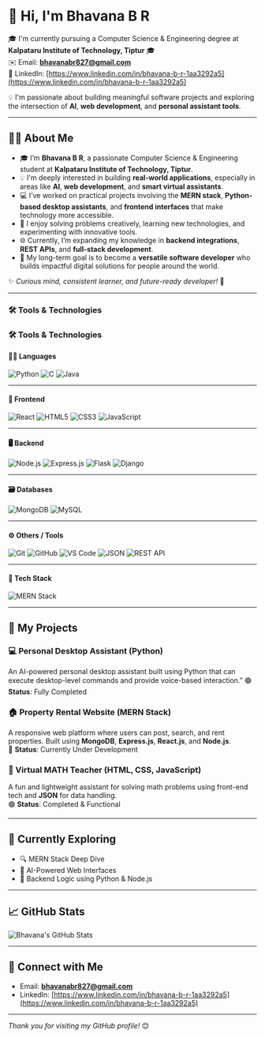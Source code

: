  # 👋 Hi, I'm Bhavana B R

🎓 I'm currently pursuing a Computer Science & Engineering degree at **Kalpataru Institute of Technology, Tiptur** 🎓  
✉️ Email: **bhavanabr827@gmail.com**  
🔗 LinkedIn: [https://www.linkedin.com/in/bhavana-b-r-1aa3292a5](https://www.linkedin.com/in/bhavana-b-r-1aa3292a5)

💡 I'm passionate about building meaningful software projects and exploring the intersection of **AI**, **web development**, and **personal assistant tools**.

---

## 👩‍💻 About Me

- 🎓 I’m **Bhavana B R**, a passionate Computer Science & Engineering student at **Kalpataru Institute of Technology, Tiptur**.
- 💡 I'm deeply interested in building **real-world applications**, especially in areas like **AI**, **web development**, and **smart virtual assistants**.
- 💻 I’ve worked on practical projects involving the **MERN stack**, **Python-based desktop assistants**, and **frontend interfaces** that make technology more accessible.
- 🧠 I enjoy solving problems creatively, learning new technologies, and experimenting with innovative tools.
- 🌐 Currently, I’m expanding my knowledge in **backend integrations**, **REST APIs**, and **full-stack development**.
- 🚀 My long-term goal is to become a **versatile software developer** who builds impactful digital solutions for people around the world.

✨ _Curious mind, consistent learner, and future-ready developer!_ 🌱

---

### 🛠️ Tools & Technologies
### 🛠️ Tools & Technologies

#### 👩‍💻 **Languages**
![Python](https://img.shields.io/badge/Python-3776AB?style=for-the-badge&logo=python&logoColor=white)
![C](https://img.shields.io/badge/C-00599C?style=for-the-badge&logo=c&logoColor=white)
![Java](https://img.shields.io/badge/Java-007396?style=for-the-badge&logo=java&logoColor=white)

---

#### 🎨 **Frontend**
![React](https://img.shields.io/badge/React-20232A?style=for-the-badge&logo=react&logoColor=61DAFB)
![HTML5](https://img.shields.io/badge/HTML5-E34F26?style=for-the-badge&logo=html5&logoColor=white)
![CSS3](https://img.shields.io/badge/CSS3-1572B6?style=for-the-badge&logo=css3&logoColor=white)
![JavaScript](https://img.shields.io/badge/JavaScript-F7DF1E?style=for-the-badge&logo=javascript&logoColor=black)

---

#### 🖥️ **Backend**
![Node.js](https://img.shields.io/badge/Node.js-339933?style=for-the-badge&logo=nodedotjs&logoColor=white)
![Express.js](https://img.shields.io/badge/Express.js-000000?style=for-the-badge&logo=express&logoColor=white)
![Flask](https://img.shields.io/badge/Flask-000000?style=for-the-badge&logo=flask&logoColor=white)
![Django](https://img.shields.io/badge/Django-092E20?style=for-the-badge&logo=django&logoColor=white)

---

#### 🗃️ **Databases**
![MongoDB](https://img.shields.io/badge/MongoDB-4EA94B?style=for-the-badge&logo=mongodb&logoColor=white)
![MySQL](https://img.shields.io/badge/MySQL-005C84?style=for-the-badge&logo=mysql&logoColor=white)

---

#### ⚙️ **Others / Tools**
![Git](https://img.shields.io/badge/Git-F05032?style=for-the-badge&logo=git&logoColor=white)
![GitHub](https://img.shields.io/badge/GitHub-181717?style=for-the-badge&logo=github&logoColor=white)
![VS Code](https://img.shields.io/badge/VS_Code-007ACC?style=for-the-badge&logo=visualstudiocode&logoColor=white)
![JSON](https://img.shields.io/badge/JSON-000000?style=for-the-badge&logo=json&logoColor=white)
![REST API](https://img.shields.io/badge/REST_API-02569B?style=for-the-badge&logo=api&logoColor=white)

---

#### 🧱 **Tech Stack**
![MERN Stack](https://img.shields.io/badge/MERN-Stack-3C3C3C?style=for-the-badge&logo=react&logoColor=61DAFB)

---

## 📂 My Projects

### 💻 Personal Desktop Assistant (Python)
 An AI-powered personal desktop assistant built using Python that can execute desktop-level commands and provide voice-based interaction.”
🟢 **Status**: Fully Completed

### 🏠 Property Rental Website (MERN Stack)
A responsive web platform where users can post, search, and rent properties. Built using **MongoDB**, **Express.js**, **React.js**, and **Node.js**.  
🔧 **Status**: Currently Under Development

### 🧠 Virtual MATH Teacher (HTML, CSS, JavaScript)
A fun and lightweight assistant for solving math problems using front-end tech and **JSON** for data handling.  
🟢 **Status**: Completed & Functional

---

## 🌱 Currently Exploring

- 🔍 MERN Stack Deep Dive
- 🤖 AI-Powered Web Interfaces
- 🧩 Backend Logic using Python & Node.js

---

## 📈 GitHub Stats

![Bhavana's GitHub Stats](https://github-readme-stats.vercel.app/api?username=bhavanaBR&show_icons=true&theme=radical)

---

## 🤝 Connect with Me

- Email: **bhavanabr827@gmail.com**  
- LinkedIn: [https://www.linkedin.com/in/bhavana-b-r-1aa3292a5](https://www.linkedin.com/in/bhavana-b-r-1aa3292a5)

---

_Thank you for visiting my GitHub profile!_ 😊
